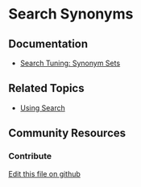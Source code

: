 # Search Synonyms

## Documentation

* [Search Tuning: Synonym Sets](https://learn.liferay.com/dxp/latest/en/using-search/search-administration-and-tuning/synonym-sets.html)

## Related Topics

* [Using Search](https://learn.liferay.com/dxp/latest/en/using-search.html)

## Community Resources

### Contribute

[Edit this file on github](https://github.com/olafk/controlpanel-documentation-docs/blob/master/md/73en/com_liferay_portal_search_tuning_synonyms_web_internal_portlet_SynonymsPortlet.md)
